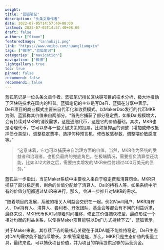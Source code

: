 ```yaml
---
weight: 
title: "蓝狐笔记"
description: "头条文章作者"
date: 2022-07-05T14:57:40+08:00
lastmod: 2022-07-05T14:57:40+08:00
draft: false
authors: ["Simon"]
featuredImage: "lanhubiji.png"
link: "https://www.weibo.com/huangliangxin"
tags: ["微博","蓝狐笔记"]
categories: ["navigation"]
navigation: ["微博"]
lightgallery: true
toc: true
pinned: false
recommend: false
recommend1: false
---
```

蓝狐笔记是一位头条文章作者。蓝狐笔记擅长区块链项目的技术分析，极大地推动了区块链技术在国内的科普。蓝狐笔记的主业是写DeFi，蓝狐在分享中表示，DeFi项目的商业模式主要来自代币化和收费模式。以MakerDao发行的代币MKR为例，蓝狐称其价值来自两部分。“首先它捕获了部分稳定费，如果Dai规模增大，会有持续对MKR的销毁需求，这是通缩代币，这是它的价值基础。其次，MKR也是治理代币，它可以参与一些关键决策的投票，比如抵押品的调整（增加或修改抵押债仓类型）、调整稳定费率、选择何种预言机、修改敏感参数、调整喂价敏感度等。”

> “这意味着，它也可以捕获来自治理方面的价值。当然，MKR作为系统的受益者和治理者，也担负最终的兜底角色。在极端情况，需要担负清算偿还功能，比如3.12大跌之后，需要拍卖增发的MKR来偿付超过400万美元的债务。”

蓝狐进一步指出，当前Maker系统中主要收入来自于稳定费和清算罚金。MKR只捕获了部分稳定费，剩余的价值分配给了清算人、Dai的持有人等。如果系统中所有的价值分配都通过MKR来进行，那么，会进一步推升对MKR的需求。

“随着项目的发展，系统的相关人利益会交织在一起。例如Vault用户、MKR持有人、Dai持有人、清算人、套利者、开发团队、基金会等都会有不同的利益诉求，最终来说，MKR代币也可以随着时间推移，修正其价值捕获模型，最终形成一个相对均衡的利益关系，以使得Maker项目能够以DeFi方式持续下去”，蓝狐表示。

对于Maker来说，其存续下去的最核心关键在于其DAI能不能维持稳定，DeFi生态对DAI的需求能不能持续增长。如果答案是能，那么，MKR只是生态价值的衡量工具，最终来说，可以捕获项目价值，并为项目的存续提供足够的运营资金。